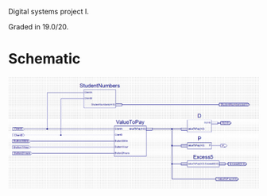 Digital systems project I.

Graded in 19.0/20.

# Schematic

![Project](./BarCodeGeneratorSchematic.png)
